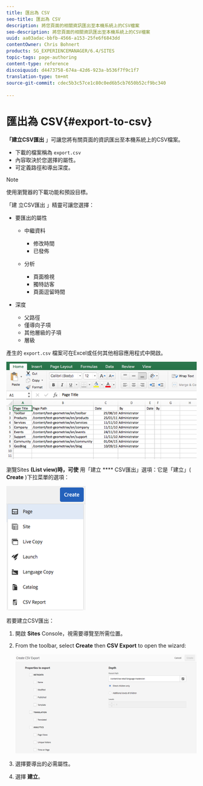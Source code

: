 ```yaml
---
title: 匯出為 CSV
seo-title: 匯出為 CSV
description: 將您頁面的相關資訊匯出至本機系統上的CSV檔案
seo-description: 將您頁面的相關資訊匯出至本機系統上的CSV檔案
uuid: aa03adac-bbfb-4566-a153-25fe6f6843dd
contentOwner: Chris Bohnert
products: SG_EXPERIENCEMANAGER/6.4/SITES
topic-tags: page-authoring
content-type: reference
discoiquuid: d4473758-674a-42d6-923a-b536f7f9c1f7
translation-type: tm+mt
source-git-commit: cdec5b3c57ce1c80c0ed6b5cb7650b52cf9bc340

---
```



# 匯出為 CSV{#export-to-csv}

**「建立CSV匯出** 」可讓您將有關頁面的資訊匯出至本機系統上的CSV檔案。

* 下載的檔案稱為 `export.csv`
* 內容取決於您選擇的屬性。
* 可定義路徑和導出深度。

>[!NOTE]
>
>使用瀏覽器的下載功能和預設目標。

「建 立CSV匯出 」精靈可讓您選擇：

* 要匯出的屬性

   * 中繼資料

      * 修改時間
      * 已發佈
   * 分析

      * 頁面檢視
      * 獨特訪客
      * 頁面逗留時間


* 深度

   * 父路徑
   * 僅導向子項
   * 其他層級的子項
   * 層級

產生的 `export.csv` 檔案可在Excel或任何其他相容應用程式中開啟。

![chlimage_1-58](assets/chlimage_1-58.png)

瀏覽Sites **(List view)時，可使** 用「建立 **** CSV匯出」選項：它是「建立」( **Create** )下拉菜單的選項：

![screen_shot_2018-03-21at154719](assets/screen_shot_2018-03-21at154719.png)

若要建立CSV匯出：

1. 開啟 **Sites** Console，視需要導覽至所需位置。
1. From the toolbar, select **Create** then **CSV Export** to open the wizard:

   ![screen_shot_2018-03-21at154758](assets/screen_shot_2018-03-21at154758.png)

1. 選擇要導出的必需屬性。
1. 選擇 **建立**。

